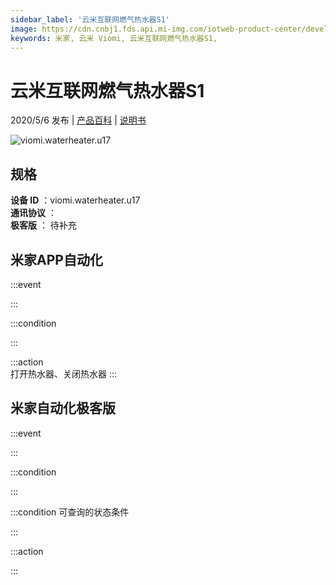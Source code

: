 ```yaml
---
sidebar_label: '云米互联网燃气热水器S1'
image: https://cdn.cnbj1.fds.api.mi-img.com/iotweb-product-center/developer_1585017446473refB9kaX.png?GalaxyAccessKeyId=AKVGLQWBOVIRQ3XLEW&Expires=9223372036854775807&Signature=wi7bhmoxcvLmrrQaAQsT/KOQ1Kk=
keywords: 米家, 云米 Viomi, 云米互联网燃气热水器S1, 
---
```

# 云米互联网燃气热水器S1

2020/5/6 发布 | [产品百科](https://home.mi.com/webapp/content/baike/product/index.html?model=viomi.waterheater.u17/) | [说明书](https://home.mi.com/views/introduction.html?model=viomi.waterheater.u17&region=cn)

![viomi.waterheater.u17](https://cdn.cnbj1.fds.api.mi-img.com/iotweb-product-center/developer_1585017446473refB9kaX.png?GalaxyAccessKeyId=AKVGLQWBOVIRQ3XLEW&Expires=9223372036854775807&Signature=wi7bhmoxcvLmrrQaAQsT/KOQ1Kk=)

## 规格  
> 
**设备 ID** ：viomi.waterheater.u17  
**通讯协议** ：  
**极客版**  ： 待补充 


## 米家APP自动化  

:::event  

:::

:::condition  

:::

:::action   
打开热水器、关闭热水器
:::

## 米家自动化极客版  

:::event  

:::

:::condition  

:::

:::condition 可查询的状态条件  

:::

:::action  

:::

        
